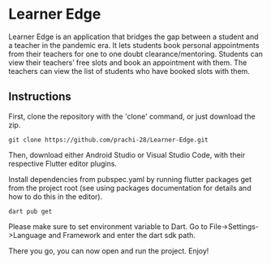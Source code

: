 # Learner Edge

Learner Edge is an application that bridges the gap between a student and a teacher in the pandemic era. It lets students book personal appointments from their teachers for one to one doubt clearance/mentoring. Students can view their teachers’ free slots and book an appointment with them. The teachers can view the list of students who have booked slots with them. 


## Instructions
First, clone the repository with the 'clone' command, or just download the zip.
```
git clone https://github.com/prachi-28/Learner-Edge.git
```
Then, download either Android Studio or Visual Studio Code, with their respective Flutter editor plugins. 

Install dependencies from pubspec.yaml by running flutter packages get from the project root (see using packages documentation for details and how to do this in the editor).

```
dart pub get
```
Please make sure to set environment variable to Dart. Go to File->Settings->Language and Framework and enter the dart sdk path.

There you go, you can now open and run the project. Enjoy!
